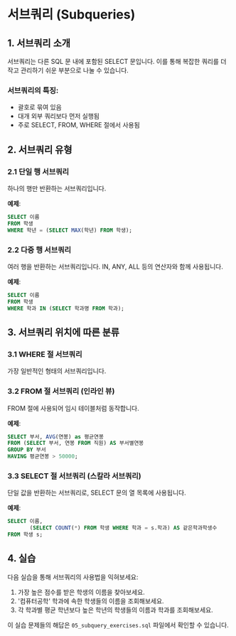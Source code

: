 
# 서브쿼리 (Subqueries)

## 1. 서브쿼리 소개

서브쿼리는 다른 SQL 문 내에 포함된 SELECT 문입니다. 이를 통해 복잡한 쿼리를 더 작고 관리하기 쉬운 부분으로 나눌 수 있습니다.

### 서브쿼리의 특징:
- 괄호로 묶여 있음
- 대개 외부 쿼리보다 먼저 실행됨
- 주로 SELECT, FROM, WHERE 절에서 사용됨

## 2. 서브쿼리 유형

### 2.1 단일 행 서브쿼리
하나의 행만 반환하는 서브쿼리입니다.

**예제**:
```sql
SELECT 이름
FROM 학생
WHERE 학년 = (SELECT MAX(학년) FROM 학생);
```

### 2.2 다중 행 서브쿼리
여러 행을 반환하는 서브쿼리입니다. IN, ANY, ALL 등의 연산자와 함께 사용됩니다.

**예제**:
```sql
SELECT 이름
FROM 학생
WHERE 학과 IN (SELECT 학과명 FROM 학과);
```

## 3. 서브쿼리 위치에 따른 분류

### 3.1 WHERE 절 서브쿼리
가장 일반적인 형태의 서브쿼리입니다.

### 3.2 FROM 절 서브쿼리 (인라인 뷰)
FROM 절에 사용되어 임시 테이블처럼 동작합니다.

**예제**:
```sql
SELECT 부서, AVG(연봉) as 평균연봉
FROM (SELECT 부서, 연봉 FROM 직원) AS 부서별연봉
GROUP BY 부서
HAVING 평균연봉 > 50000;
```

### 3.3 SELECT 절 서브쿼리 (스칼라 서브쿼리)
단일 값을 반환하는 서브쿼리로, SELECT 문의 열 목록에 사용됩니다.

**예제**:
```sql
SELECT 이름, 
       (SELECT COUNT(*) FROM 학생 WHERE 학과 = s.학과) AS 같은학과학생수
FROM 학생 s;
```

## 4. 실습

다음 실습을 통해 서브쿼리의 사용법을 익혀보세요:

1. 가장 높은 점수를 받은 학생의 이름을 찾아보세요.
2. '컴퓨터공학' 학과에 속한 학생들의 이름을 조회해보세요.
3. 각 학과별 평균 학년보다 높은 학년의 학생들의 이름과 학과를 조회해보세요.

이 실습 문제들의 해답은 `05_subquery_exercises.sql` 파일에서 확인할 수 있습니다.

